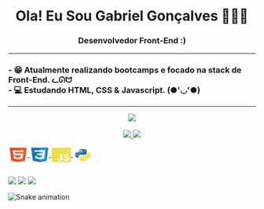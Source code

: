 <h1 align="center"> Ola! Eu Sou Gabriel Gonçalves 👋🏻‍💻</h1>
<h3 align="center"> Desenvolvedor Front-End :)</h3>

<hr>
  <h3>- 😁 Atualmente realizando bootcamps e focado na stack de Front-End. ᓚᘏᗢ <br>
    - 💻 Estudando HTML, CSS & Javascript. (●'◡'●)</h3>
<hr>
<p align="center">
  
<img src="https://user-images.githubusercontent.com/103828336/174454369-8079155e-fc25-4458-b9f5-ca1f4c4295bf.gif">
  
</p>
<div align="center">
  <a href="https://github.com/GabrielFleckl">
  <img   height="165em" src="https://github-readme-stats.vercel.app/api?username=GabrielFleckl&show_icons=true&theme=github_dark&include_all_commits=true&count_private=true"/>
  <img   height="165em" src="https://github-readme-stats.vercel.app/api/top-langs/?username=GabrielFleckl&layout=compact&langs_count=7&theme=github_dark"/>
</div>
  
  
<div style="display:inline_block"><br>
  <img align="center" alt="HTML" height="30" width="40" src="https://raw.githubusercontent.com/devicons/devicon/master/icons/html5/html5-original.svg">
  <img align="center" alt="CSS" height="30" width="40" src="https://raw.githubusercontent.com/devicons/devicon/master/icons/css3/css3-original.svg">
  <img align="center" alt="Js" height="30" width="40" src="https://raw.githubusercontent.com/devicons/devicon/master/icons/javascript/javascript-plain.svg">
  <img align="center" alt="Python" height="30" width="40" src="https://raw.githubusercontent.com/devicons/devicon/master/icons/python/python-original.svg">
</div>
  
  ##
  
 <div> 
  <a href="https://instagram.com/gabrifleck" target="_blank"><img src="https://img.shields.io/badge/-Instagram-%23E4405F?style=for-the-badge&logo=instagram&logoColor=white" target="_blank"></a>
  <a href = "mailto:gabrielleiteadm@gmail.com"><img src="https://img.shields.io/badge/Gmail-D14836?style=for-the-badge&logo=gmail&logoColor=white" target="_blank"></a>
  <a href="https://www.linkedin.com/in/dev-gabriel-leite/" target="_blank"><img src="https://img.shields.io/badge/-LinkedIn-%230077B5?style=for-the-badge&logo=linkedin&logoColor=white" target="_blank"></a> 
 
  ![Snake animation](https://github.com/GabrielFleckl/GabrielFleckl/blob/output/github-contribution-grid-snake.svg)
 
</div> 
